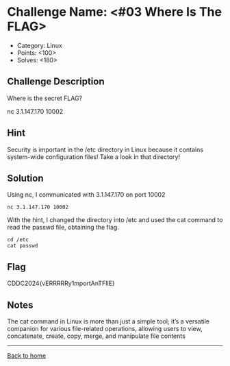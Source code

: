 # Challenge Name: <#03 Where Is The FLAG>

- Category: Linux
- Points: <100>
- Solves: <180>

## Challenge Description

Where is the secret FLAG?

nc 3.1.147.170 10002

## Hint

Security is important in the /etc directory in Linux because it contains system-wide configuration files! Take a look in that directory!

## Solution

Using nc, I communicated with 3.1.147.170 on port 10002

`nc 3.1.147.170 10002`

With the hint, I changed the directory into /etc and used the cat command to read the passwd file, obtaining the flag.

```
cd /etc
cat passwd
```

## Flag

CDDC2024{vERRRRRy1mportAnTFIlE}

## Notes

The cat command in Linux is more than just a simple tool; it’s a versatile companion for various file-related operations, allowing users to view, concatenate, create, copy, merge, and manipulate file contents

---

[Back to home](https://github.com/kailermai/CTF-Writeups/tree/main/CDDC2024)
